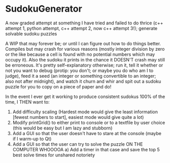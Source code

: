# SudokuGenerator
A now graded attempt at something I have tried and failed to do thrice (c++ attempt 1, python attempt, c++ attempt 2, now c++ attempt 3!); generate solvable sudoku puzzles

A WIP that may forever be; or until I can figure out how to do things better.
Compiles but may crash for various reasons (mostly integer division by zero or the like because a cell is found with no potential numbers which may occupy it).
Also the sudoku it prints in the chance it DOESN'T crash may still be erroneous.
It's pretty self-explanatory otherwise; run it, tell it whether or not you want to debug (protip: you don't; or maybe you do who am I to
judge), feed it a seed (an integer or something convertible to an integer; also not after midnight), and watch it churn and whir and spit
out a sudoku puzzle for you to copy on a piece of paper and do!

In the event I ever get it working to produce consistent sudokus 100% of the time, I THEN want to:
1) Add difficulty scaling (Hardest mode would give the least information [fewest numbers to start], easiest mode would give quite a lot)
2) Modify printGrid() to either print to console or to a textfile by user choice (this would be easy but I am lazy and stubborn)
3) Add a GUI so that the user doesn't have to stare at the console (maybe if I warm-up to Qt)
4) Add a GUI so that the user can try to solve the puzzle ON THE COMPUTER WHOOOOA
a) Add a timer in that case and save the top 5 best solve times for unshared notoriety
